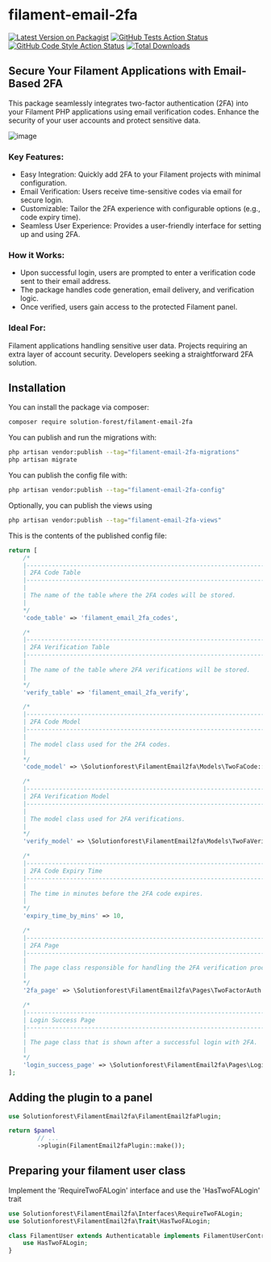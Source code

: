 # filament-email-2fa

[![Latest Version on Packagist](https://img.shields.io/packagist/v/solution-forest/filament-email-2fa.svg?style=flat-square)](https://packagist.org/packages/solution-forest/filament-email-2fa)
[![GitHub Tests Action Status](https://img.shields.io/github/actions/workflow/status/solution-forest/filament-email-2fa/run-tests.yml?branch=main&label=tests&style=flat-square)](https://github.com/solution-forest/filament-email-2fa/actions?query=workflow%3Arun-tests+branch%3Amain)
[![GitHub Code Style Action Status](https://img.shields.io/github/actions/workflow/status/solution-forest/filament-email-2fa/fix-php-code-styling.yml?branch=main&label=code%20style&style=flat-square)](https://github.com/solution-forest/filament-email-2fa/actions?query=workflow%3A"Fix+PHP+code+styling"+branch%3Amain)
[![Total Downloads](https://img.shields.io/packagist/dt/solution-forest/filament-email-2fa.svg?style=flat-square)](https://packagist.org/packages/solution-forest/filament-email-2fa)


## Secure Your Filament Applications with Email-Based 2FA

This package seamlessly integrates two-factor authentication (2FA) into your Filament PHP applications using email verification codes. Enhance the security of your user accounts and protect sensitive data.

![image](https://github.com/solutionforest/filament-email-2fa/assets/68211972/8fcefe16-c280-41f0-bc26-652f285b8975)


### Key Features:

- Easy Integration: Quickly add 2FA to your Filament projects with minimal configuration.
- Email Verification: Users receive time-sensitive codes via email for secure login.
- Customizable: Tailor the 2FA experience with configurable options (e.g., code expiry time).
- Seamless User Experience: Provides a user-friendly interface for setting up and using 2FA.


### How it Works:

- Upon successful login, users are prompted to enter a verification code sent to their email address.
- The package handles code generation, email delivery, and verification logic.
- Once verified, users gain access to the protected Filament panel.

### Ideal For:

Filament applications handling sensitive user data.
Projects requiring an extra layer of account security.
Developers seeking a straightforward 2FA solution.


## Installation

You can install the package via composer:

```bash
composer require solution-forest/filament-email-2fa
```

You can publish and run the migrations with:

```bash
php artisan vendor:publish --tag="filament-email-2fa-migrations"
php artisan migrate
```

You can publish the config file with:

```bash
php artisan vendor:publish --tag="filament-email-2fa-config"
```

Optionally, you can publish the views using

```bash
php artisan vendor:publish --tag="filament-email-2fa-views"
```

This is the contents of the published config file:

```php
return [
    /*
    |--------------------------------------------------------------------------
    | 2FA Code Table
    |--------------------------------------------------------------------------
    |
    | The name of the table where the 2FA codes will be stored.
    |
    */
    'code_table' => 'filament_email_2fa_codes',

    /*
    |--------------------------------------------------------------------------
    | 2FA Verification Table
    |--------------------------------------------------------------------------
    |
    | The name of the table where 2FA verifications will be stored.
    |
    */
    'verify_table' => 'filament_email_2fa_verify',

    /*
    |--------------------------------------------------------------------------
    | 2FA Code Model
    |--------------------------------------------------------------------------
    |
    | The model class used for the 2FA codes.
    |
    */
    'code_model' => \Solutionforest\FilamentEmail2fa\Models\TwoFaCode::class,

    /*
    |--------------------------------------------------------------------------
    | 2FA Verification Model
    |--------------------------------------------------------------------------
    |
    | The model class used for 2FA verifications.
    |
    */
    'verify_model' => \Solutionforest\FilamentEmail2fa\Models\TwoFaVerify::class,

    /*
    |--------------------------------------------------------------------------
    | 2FA Code Expiry Time
    |--------------------------------------------------------------------------
    |
    | The time in minutes before the 2FA code expires.
    |
    */
    'expiry_time_by_mins' => 10,

    /*
    |--------------------------------------------------------------------------
    | 2FA Page
    |--------------------------------------------------------------------------
    |
    | The page class responsible for handling the 2FA verification process.
    |
    */
    '2fa_page' => \Solutionforest\FilamentEmail2fa\Pages\TwoFactorAuth::class,

    /*
    |--------------------------------------------------------------------------
    | Login Success Page
    |--------------------------------------------------------------------------
    |
    | The page class that is shown after a successful login with 2FA.
    |
    */
    'login_success_page' => \Solutionforest\FilamentEmail2fa\Pages\LoginSuccessPage::class,
];
```

## Adding the plugin to a panel

```php
use Solutionforest\FilamentEmail2fa\FilamentEmail2faPlugin;

return $panel
        // ...
        ->plugin(FilamentEmail2faPlugin::make());
```

## Preparing your filament user class

Implement the 'RequireTwoFALogin' interface and use the 'HasTwoFALogin' trait

```php
use Solutionforest\FilamentEmail2fa\Interfaces\RequireTwoFALogin;
use Solutionforest\FilamentEmail2fa\Trait\HasTwoFALogin;

class FilamentUser extends Authenticatable implements FilamentUserContract,RequireTwoFALogin{
    use HasTwoFALogin;
}
```

